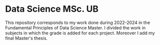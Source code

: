 # Data Science MSc. UB

This repository corresponds to my work done during 2022-2024 in the Fundamental Principles of Data Science Master. I divided the work in subjects 
in which the grade is added for each project. Moreover I add my final Master's thesis.
